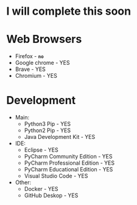 # I will complete this soon

# Web Browsers

- Firefox - **`no`**
- Google chrome - YES
- Brave - YES
- Chromium - YES

# Development

- Main:
  - Python3 Pip - YES
  - Python2 Pip - YES
  - Java Development Kit - YES
- IDE:
  - Eclipse - YES
  - PyCharm Community Edition - YES
  - PyCharm Professional Edition - YES
  - PyCharm Educational Edition - YES
  - Visual Studio Code - YES
- Other:
  - Docker - YES
  - GitHub Deskop - YES
